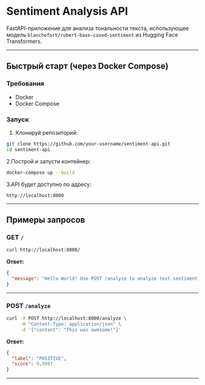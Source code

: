 # Sentiment Analysis API

FastAPI-приложение для анализа тональности текста, использующее модель `blanchefort/rubert-base-cased-sentiment` из Hugging Face Transformers.

---

## Быстрый старт (через Docker Compose)

### Требования

- Docker
- Docker Compose

### Запуск

1. Клонируй репозиторий:

```bash
git clone https://github.com/your-username/sentiment-api.git
cd sentiment-api
```

2.Построй и запусти контейнер:

```bash
docker-compose up --build
```

3.API будет доступно по адресу:

```
http://localhost:8000
```

---

## Примеры запросов

### GET `/`

```bash
curl http://localhost:8000/
```

**Ответ:**

```json
{
  "message": "Hello World! Use POST /analyze to analyze text sentiment."
}
```

---

### POST `/analyze`

```bash
curl -X POST http://localhost:8000/analyze \
     -H "Content-Type: application/json" \
     -d '{"content": "This was awesome!"}'
```

**Ответ:**

```json
{
  "label": "POSITIVE",
  "score": 0.9987
}
```

---
